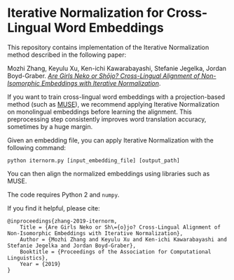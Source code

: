 # Iterative Normalization for Cross-Lingual Word Embeddings

This repository contains implementation of the Iterative Normalization method described in the following paper:

Mozhi Zhang, Keyulu Xu, Ken-ichi Kawarabayashi, Stefanie Jegelka, Jordan Boyd-Graber. [_Are Girls Neko or Shōjo? Cross-Lingual Alignment of Non-Isomorphic Embeddings with Iterative Normalization_](https://arxiv.org/abs/1906.01622).

If you want to train cross-lingual word embeddings with a projection-based method (such as [MUSE](https://github.com/facebookresearch/MUSE)), we recommend applying Iterative Normalization on monolingual embeddings before learning the alignment. This preprocessing step consistently improves word translation accuracy, sometimes by a huge margin.

Given an embedding file, you can apply Iterative Normalization with the following command:
```
python iternorm.py [input_embedding_file] [output_path]
```
You can then align the normalized embeddings using libraries such as MUSE.

The code requires Python 2 and `numpy`.

If you find it helpful, please cite:
```
@inproceedings{zhang-2019-iternorm,
    Title = {Are Girls Neko or Sh\={o}jo? Cross-Lingual Alignment of Non-Isomorphic Embeddings with Iterative Normalization},
    Author = {Mozhi Zhang and Keyulu Xu and Ken-ichi Kawarabayashi and Stefanie Jegelka and Jordan Boyd-Graber},
    Booktitle = {Proceedings of the Association for Computational Linguistics},
    Year = {2019}
}
```

